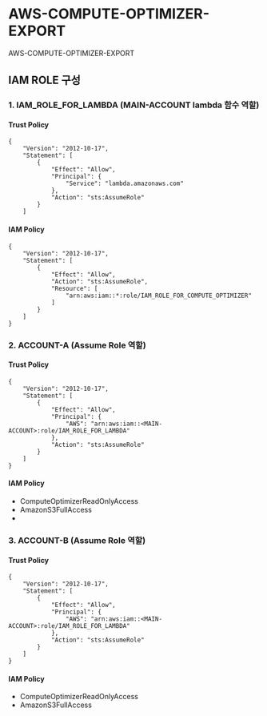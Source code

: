 # AWS-COMPUTE-OPTIMIZER-EXPORT
AWS-COMPUTE-OPTIMIZER-EXPORT


## IAM ROLE 구성

### 1. IAM_ROLE_FOR_LAMBDA (MAIN-ACCOUNT lambda 함수 역할)
#### Trust Policy
```
{
    "Version": "2012-10-17",
    "Statement": [
        {
            "Effect": "Allow",
            "Principal": {
                "Service": "lambda.amazonaws.com"
            },
            "Action": "sts:AssumeRole"
        }
    ]
```
#### IAM Policy 
```
{
    "Version": "2012-10-17",
    "Statement": [
        {
            "Effect": "Allow",
            "Action": "sts:AssumeRole",
            "Resource": [
                "arn:aws:iam::*:role/IAM_ROLE_FOR_COMPUTE_OPTIMIZER"
            ]
        }
    ]
}
```

### 2. ACCOUNT-A (Assume Role 역할)
####  Trust Policy
```
{
    "Version": "2012-10-17",
    "Statement": [
        {
            "Effect": "Allow",
            "Principal": {
                "AWS": "arn:aws:iam::<MAIN-ACCOUNT>:role/IAM_ROLE_FOR_LAMBDA"
            },
            "Action": "sts:AssumeRole"
        }
    ]
}
```
#### IAM Policy 
- ComputeOptimizerReadOnlyAccess
- AmazonS3FullAccess
- 
### 3. ACCOUNT-B (Assume Role 역할)
#### Trust Policy
```
{
    "Version": "2012-10-17",
    "Statement": [
        {
            "Effect": "Allow",
            "Principal": {
                "AWS": "arn:aws:iam::<MAIN-ACCOUNT>:role/IAM_ROLE_FOR_LAMBDA"
            },
            "Action": "sts:AssumeRole"
        }
    ]
}
```
#### IAM Policy 
- ComputeOptimizerReadOnlyAccess
- AmazonS3FullAccess
